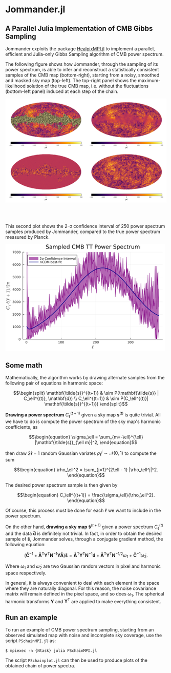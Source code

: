 # Jommander.jl

## A Parallel Julia Implementation of CMB Gibbs Sampling

Jommander exploits the package [HealpixMPI.jl](https://github.com/LeeoBianchi/HealpixMPI.jl) to implement a parallel, efficient and Julia-only Gibbs Sampling algorithm of CMB power spectrum.

The following figure shows how Jommander, through the sampling of its power spectrum, is able to infer and reconstruct a statistically consistent samples of the CMB map (bottom-right), starting from a noisy, smoothed and masked sky map (top-left).
The top-right panel shows the maximum-likelihood solution of the true CMB map, i.e. without the fluctuations (bottom-left panel) induced at each step of the chain.

<img src="figures/4plots.png" width="700">

<br/><br/>

This second plot shows the 2-σ confidence interval of 250 power spectrum samples produced by Jommander, compared to the true power spectrum measured by Planck.

<img src="figures/PS.png" width="500">



## Some math

Mathematically, the algorithm works by drawing alternate samples from the following pair of equations in harmonic space:

````math
\begin{split}
\mathbf{\tilde{s}}^{(t+1)} & \sim P(\mathbf{\tilde{s}} | C_\ell^{(t)}, \mathbf{d}) \\
C_\ell^{(t+1)} & \sim P(C_\ell^{(t)}| \mathbf{\tilde{s}}^{(t+1)})
\end{split}
````

**Drawing a power spectrum** $C_\ell^{(t+1)}$ given a sky map $\mathbf{s}^{(t)}$ is quite trivial.
All we have to do is compute the power spectrum of the sky map's harmonic coefficients, as
````math
\begin{equation}
	\sigma_\ell = \sum_{m=-\ell}^{\ell} |\mathbf{\tilde{s}}_{\ell m}|^2,
\end{equation}
````
then draw $2 \ell - 1$ random Gaussian variates $\rho_\ell^j \sim \mathcal{N}(0,1)$ to compute the sum
````math
\begin{equation}
  \rho_\ell^2 = \sum_{j=1}^{2\ell - 1} |\rho_\ell^j|^2.
\end{equation}
````
The desired power spectrum sample is then given by
````math
\begin{equation}
  C_\ell^{(t+1)} = \frac{\sigma_\ell}{\rho_\ell^2}.
\end{equation}
````
Of course, this process must be done for each $\ell$ we want to include in the power spectrum.

On the other hand, **drawing a sky map** $\mathbf{\tilde s}^{(t+1)}$ given a power spectrum $C_\ell^{(t)}$ and the data $\mathbf{\tilde d}$ is definitely not trivial.
In fact, in order to obtain the desired sample of $\mathbf{\tilde s}$, Jommander solves, through a conjugate gradient method, the following equation:
````math
\begin{equation}
  \left(\mathbf{\tilde C}^{-1} + \mathbf{\tilde A}^\mathrm{T} \mathbf{Y}^\mathrm{T} \mathbf{N}^{-1} \mathbf{Y} \mathbf{\tilde A} \right) \mathbf{\tilde{s}} = \mathbf{\tilde A}^\mathrm{T} \mathbf{Y}^\mathrm{T} \mathbf{N}^{-1} \mathbf{d} + \mathbf{\tilde A}^\mathrm{T} \mathbf{Y}^\mathrm{T} \mathbf{N}^{-1/2} \omega_1 + \mathbf{\tilde C}^{-1} \tilde{\omega}_2.
\end{equation}
````
Where $\omega_1$ and $\tilde{\omega}_2$ are two Gaussian random vectors in pixel and harmonic space respectively.

In general, it is always convenient to deal with each element in the space where they are naturally diagonal.
For this reason, the noise covariance matrix will remain defined in the pixel space, and so does $\omega_1$.
The spherical harmonic transforms $\mathbf{Y}$ and $\mathbf{Y}^\mathrm{T}$ are applied to make everything consistent.

## Run an example

To run an example of CMB power spectrum sampling, starting from an observed simulated map with noise and incomplete sky coverage, use the script `PSchainMPI.jl` as:
````shell
$ mpiexec -n {Ntask} julia PSchainMPI.jl
````

The script `PSchainplot.jl` can then be used to produce plots of the obtained chain of power spectra.
